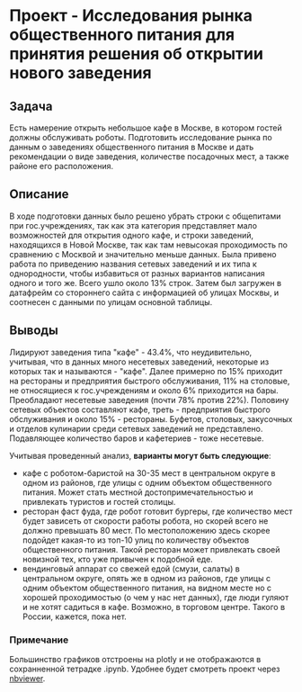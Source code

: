 # Проект - Исследования рынка общественного питания для принятия решения об открытии нового заведения

## Задача
Есть намерение открыть небольшое кафе в Москве, в котором гостей должны обслуживать роботы. Подготовить исследование рынка по данным о заведениях общественного питания в Москве и дать рекомендации о виде заведения, количестве посадочных мест, а также районе его расположения.

## Описание
В ходе подготовки данных было решено убрать строки с общепитами при гос.учреждениях, так как эта категория представляет мало возможностей для открытия одного кафе, и строки заведений, находящихся в Новой Москве, так как там невысокая проходимость по сравнению с Москвой и значительно меньше данных. Была привено работа по приведению названия сетевых заведений и их типа к однородности, чтобы избавиться от разных вариантов написания одного и того же. Всего ушло около 13% строк. Затем был загружен в датафрейм со стороннего сайта с информацией об улицах Москвы, и соотнесен с данными по улицам основной таблицы.

## Выводы
Лидируют заведения типа "кафе" - 43.4%, что неудивительно, учитывая, что в данных много несетевых заведений, некоторые из которых так и называются - "кафе". Далее примерно по 15% приходит на рестораны и предприятия быстрого обслуживания, 11% на столовые, не относящиеся к гос.учреждениям и около 6% приходится на бары.
Преобладают несетевые заведения (почти 78% против 22%). Половину сетевых объектов составляют кафе, треть - предприятия быстрого обслуживания и около 15% - рестораны. Буфетов, столовых, закусочных и отделов кулинарии среди сетевых заведений не представлено. Подавляющее количество баров и кафетериев - тоже несетевые. 


Учитывая проведенный анализ, **варианты могут быть следующие**:
- кафе с роботом-баристой на 30-35 мест в центральном округе в одном из районов, где улицы с одним объектом общественного питания. Может стать местной достопримечательностью и привлекать туристов и гостей столицы. 
- ресторан фаст фуда, где робот готовит бургеры, где количество мест будет зависеть от скорости работы робота, но скорей всего не должно превышать 80 мест. По местоположению здесь скорее подойдет какая-то из топ-10 улиц по количеству объектов общественного питания. Такой ресторан может привлекать своей новизной тех, кто уже привычен к подобной еде. 
- вендинговый аппарат со свежей едой (смузи, салаты) в центральном округе, опять же в одном из районов, где улицы с одним объектом общественного питания, на видном месте но с хорошей проходимостью (о чем у нас нет данных), где люди гуляют и не хотят садиться в кафе. Возможно, в торговом центре. Такого в России, кажется, пока нет.


### Примечание
Большинство графиков отстроены на plotly и не отображаются в сохранненной тетрадке .ipynb. Удобнее будет смотреть проект через [nbviewer](https://nbviewer.jupyter.org/).
